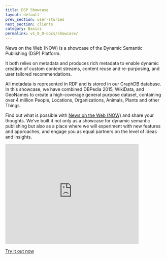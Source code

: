 ```yaml
---
title: DSP Showcase
layout: default
prev_section: user-stories
next_section: clients
category: Basics
permalink: v1_0_0-docs/showcase/
---
```

News on the Web (NOW) is a showcase of the Dynamic Semantic Publishing (DSP) Platform.

It both relies on metadata and produces rich metadata to еnable dynamic creation of custom content streams, content reuse and re-purposing, and user tailored recommendations.

All metadata is represented in RDF and is stored in our GraphDB database. In this showcase, we have combined DBPedia 2015, WikiData, and GeoNames to create a high-coverage general purpose dataset, containing over 4 million People, Locations, Organizations, Animals, Plants and other Things.

Find out what is possible with [News on the Web (NOW)](http://now.ontotext.com) and share your thoughts. We’ve built it not only as a showcase for dynamic semantic publishing but also as a place where we will experiment with new features and approaches, and engage you as equal partners on the level of ideas and insights.

<iframe width="420" height="315" src="https://www.youtube.com/embed/e6SSgHMYzuk" frameborder="0" allowfullscreen></iframe>

[Try it out now](http://now.ontotext.com)
